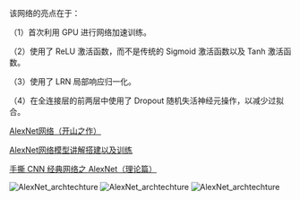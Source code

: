 
该网络的亮点在于：

（1）首次利用 GPU 进行网络加速训练。

（2）使用了 ReLU 激活函数，而不是传统的 Sigmoid 激活函数以及 Tanh 激活函数。

（3）使用了 LRN 局部响应归一化。

（4）在全连接层的前两层中使用了 Dropout 随机失活神经元操作，以减少过拟合。

[AlexNet网络（开山之作）](http://t.zoukankan.com/liang1013-p-14579214.html)

[AlexNet网络模型讲解搭建以及训练](https://www.php.cn/faq/479124.html)

[手撕 CNN 经典网络之 AlexNet（理论篇）](https://zhuanlan.zhihu.com/p/467017218)

![AlexNet_archtechture](https://img-blog.csdnimg.cn/d430447fb35a46848890fc6b5cf04032.png)
![AlexNet_archtechture](https://img.php.cn/upload/article/000/000/062/3fe11b59a92e4a4d66f88618ed394f0b-2.png)
![AlexNet_archtechture](https://img.php.cn/upload/article/000/000/062/4a7e44b53651991bace6042ce48ef22e-3.png)

